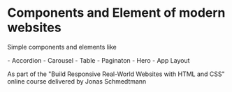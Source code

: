 # Components and Element of modern websites

<p>Simple components and elements like</p>
- Accordion
- Carousel
- Table  
- Paginaton
- Hero
- App Layout

<p> As part of the "Build Responsive Real-World Websites with HTML and CSS" online course delivered by Jonas Schmedtmann</p>
